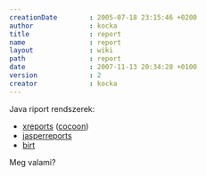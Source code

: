 ```yaml
---
creationDate        : 2005-07-18 23:15:46 +0200 
author              : kocka 
title               : report 
name                : report 
layout              : wiki 
path                : report 
date                : 2007-11-13 20:34:28 +0100 
version             : 2 
creator             : kocka 
---
```

Java riport rendszerek:

*   [xreports](Missing.html) ([cocoon](cocoon.html))
*   [jasperreports](jasperreports.html)
*   [birt](birt.html)

Meg valami?
